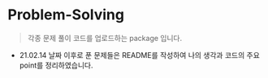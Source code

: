 # Problem-Solving

> 각종 문제 풀이 코드를 업로드하는 package 입니다.



- 21.02.14 날짜 이후로 푼 문제들은 README를 작성하여 나의 생각과 코드의 주요 point를 정리하였습니다.